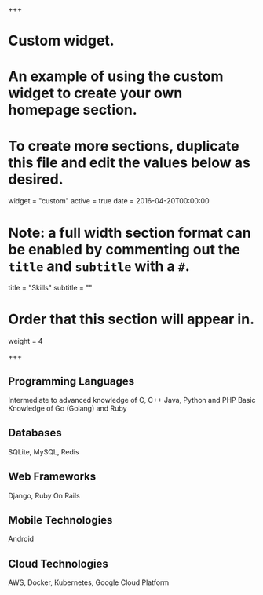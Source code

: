 +++
# Custom widget.
# An example of using the custom widget to create your own homepage section.
# To create more sections, duplicate this file and edit the values below as desired.
widget = "custom"
active = true
date = 2016-04-20T00:00:00

# Note: a full width section format can be enabled by commenting out the `title` and `subtitle` with a `#`.
title = "Skills"
subtitle = ""

# Order that this section will appear in.
weight = 4 

+++
## Programming Languages
Intermediate to advanced knowledge of C, C++ Java, Python and PHP Basic Knowledge of Go (Golang) and Ruby
## Databases
SQLite, MySQL, Redis
## Web Frameworks
Django, Ruby On Rails
## Mobile Technologies
Android
## Cloud Technologies
AWS, Docker, Kubernetes, Google Cloud Platform
